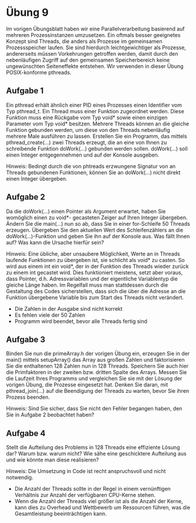 # Übung 9 

Im vorigen Übungsblatt haben wir eine Parallelverarbeitung basierend auf mehreren Prozessinstanzen umzusetzen. Ein oftmals besser geeignetes Konzept sind Threads, die anders als Prozesse im gemeinsamen Prozessspeicher laufen. Sie sind hierdurch leichtgewichtiger als Prozesse, andererseits müssen Vorkehrungen getroffen werden, damit durch den nebenläufigen Zugriff auf den gemeinsamen Speicherbereich keine ungewünschten Seiteneffekte entstehen. Wir verwenden in dieser Übung POSIX-konforme pthreads.


## Aufgabe 1

Ein pthread erhält ähnlich einer PID eines Prozesses einen Identifier vom Typ pthread_t. Ein Thread muss einer Funktion zugeordnet werden. Diese Funktion muss eine Rückgabe vom Typ void* sowie einen einzigen Parameter vom Typ void* besitzen. Mehrere Threads können an die gleiche Funktion gebunden werden, um diese von den Threads nebenläufig mehrere Male ausführen zu lassen. Erstellen Sie ein Programm, das mittels pthread_create(...) zwei Threads erzeugt, die an eine von Ihnen zu schreibende Funktion doWork(...) gebunden werden sollen. doWork(...) soll einen Integer entgegennehmen und auf der Konsole ausgeben. 

Hinweis: Bedingt durch die von phtreads erzwungene Signatur von an Threads gebundenen Funktionen, können Sie an doWork(...) nicht direkt einen Integer übergeben.


## Aufgabe 2

Da die doWork(...) einen Pointer als Argument erwartet, haben Sie womöglich einen zu void*- gecasteten Zeiger auf Ihren Integer übergeben. Ändern Sie die main(...) nun so ab, dass Sie in einer for-Schleife 50 Threads erzeugen. Übergeben Sie den aktuellen Wert des Schleifenzählers an die doWork(...)-Funktion und geben Sie ihn auf der Konsole aus. Was fällt Ihnen auf? Was kann die Ursache hierfür sein? 

Hinweis: Eine übliche, aber unsaubere Möglichkeit, Werte an in Threads laufende Funktionen zu übergeben ist, sie schlicht als void* zu casten. So wird aus einem int ein void*, der in der Funktion des Threads wieder zurück zu einem int gecastet wird. Dies funktioniert meistens, setzt aber voraus, dass Pointer, d.h. Adressvariablen und der eigentliche Variablentyp die gleiche Länge haben. Im Regelfall muss man stattdessen durch die Gestaltung des Codes sicherstellen, dass sich die über die Adresse an die Funktion übergebene Variable bis zum Start des Threads nicht verändert.

- Die Zahlen in der Ausgabe sind nicht korrekt
- Es fehlen viele der 50 Zahlen
- Programm wird beendet, bevor alle Threads fertig sind

## Aufgabe 3

Binden Sie nun die primeArray.h der vorigen Übung ein, erzeugen Sie in der main() mittels setupArray() das Array aus großen Zahlen und faktorisieren Sie die enthaltenen 128 Zahlen nun in 128 Threads. Speichern Sie auch hier die Primfaktoren in der zweiten bzw. dritten Spalte des Arrays. Messen Sie die Laufzeit Ihres Programms und vergleichen Sie sie mit der Lösung der vorigen Übung, die Prozesse eingesetzt hat. Denken Sie daran, mit pthread_join(...) auf die Beendigung der Threads zu warten, bevor Sie ihren Prozess beenden. 

Hinweis: Sind Sie sicher, dass Sie nicht den Fehler begangen haben, den Sie in Aufgabe 2 beobachtet haben?

## Aufgabe 4

Stellt die Aufteilung des Problems in 128 Threads eine effiziente Lösung dar? Warum bzw. warum nicht? Wie sähe eine geschicktere Aufteilung aus und wie könnte man diese realisieren?

Hinweis: Die Umsetzung in Code ist recht anspruchsvoll und nicht notwendig.

- Die Anzahl der Threads sollte in der Regel in einem vernünftigen Verhältnis zur Anzahl der verfügbaren CPU-Kerne stehen. 
- Wenn die Anzahl der Threads viel größer ist als die Anzahl der Kerne, kann dies zu Overhead und Wettbewerb um Ressourcen führen, was die Gesamtleistung beeinträchtigen kann.